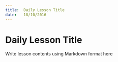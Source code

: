 ```yaml
---
title:  Daily Lesson Title
date:   18/10/2016
---
```


# Daily Lesson Title

Write lesson contents using Markdown format here